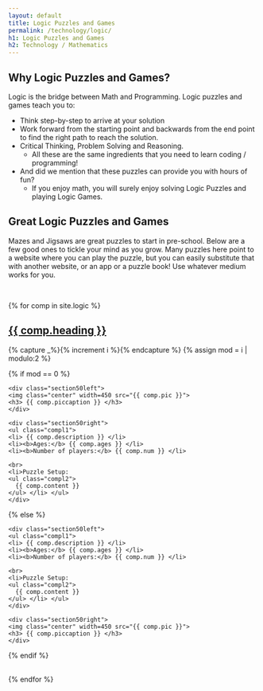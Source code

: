 ```yaml
---
layout: default
title: Logic Puzzles and Games
permalink: /technology/logic/
h1: Logic Puzzles and Games
h2: Technology / Mathematics
---
```


<section50short> 
<h2>Why Logic Puzzles and Games?</h2>
<div>
Logic is the bridge between Math and Programming. Logic puzzles and games teach you to:
<ul class="yes">
 <li>Think step-by-step to arrive at your solution</li>  
 <li>Work forward from the starting point and backwards from the end point to find the right path to reach the solution.</li>
 <li> Critical Thinking, Problem Solving and Reasoning. 
 <ul class="aboutl2"><li>All these are the same ingredients that you need to learn coding / programming! </li></ul>
 </li>
 <li>And did we mention that these puzzles can provide you with hours of fun?
 <ul class="aboutl2"><li>If you enjoy math, you will surely enjoy solving Logic Puzzles and playing Logic Games.</li></ul>
 </li>
</ul>
<h2>Great Logic Puzzles and Games</h2>
<p> Mazes and Jigsaws are great puzzles to start in pre-school. Below are a few good ones to tickle your mind as you grow. Many puzzles here point to a website where you can play the puzzle, but you can easily substitute that with another website, or an app or a puzzle book! Use whatever medium works for you. </p>
</div>
<br>
</section50short>

{% for comp in site.logic %}  
<section50> 
  <h2> <a href=" {{ comp.toplink }} ">{{ comp.heading }} </a> </h2>

  <!-- Use capture to prevent outputting i -->
  {% capture _%}{% increment i %}{% endcapture %}
  {% assign mod = i | modulo:2 %}

  <!-- For even loop runs, put pic to left. Switch for odd -->
  {% if mod == 0 %}

    <div class="section50left">
    <img class="center" width=450 src="{{ comp.pic }}">
    <h3> {{ comp.piccaption }} </h3>
    </div>

    <div class="section50right">
    <ul class="compl1">
    <li> {{ comp.description }} </li>
    <li><b>Ages:</b> {{ comp.ages }} </li>
    <li><b>Number of players:</b> {{ comp.num }} </li>   

    <br>
    <li>Puzzle Setup:
    <ul class="compl2">
      {{ comp.content }} 
    </ul> </li> </ul>
    </div>

  {% else %}

    <div class="section50left">
    <ul class="compl1">
    <li> {{ comp.description }} </li>
    <li><b>Ages:</b> {{ comp.ages }} </li>
    <li><b>Number of players:</b> {{ comp.num }} </li>
 
    <br>
    <li>Puzzle Setup:
    <ul class="compl2">
      {{ comp.content }} 
    </ul> </li> </ul>
    </div>
 
    <div class="section50right">
    <img class="center" width=450 src="{{ comp.pic }}">
    <h3> {{ comp.piccaption }} </h3>
    </div>

  {% endif %}

</section50>
<br>
{% endfor %}

